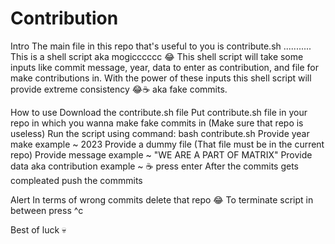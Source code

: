 # Contribution

Intro
The main file in this repo that's useful to you is contribute.sh ........... This is a shell script aka mogicccccc 😂 This shell script will take some inputs like commit message, year, data to enter as contribution, and file for make contributions in. With the power of these inputs this shell script will provide extreme consistency 😂☕️ aka fake commits.

How to use 
Download the contribute.sh file
Put contribute.sh file in your repo in which you wanna make fake commits in (Make sure that repo is useless)
Run the script using command:         bash contribute.sh 
Provide year make example ~ 2023
Provide a dummy file (That file must be in the current repo)
Provide message example ~ "WE ARE A PART OF MATRIX"
Provide data aka contribution example ~ ☕️
press enter 
After the commits gets compleated push the commmits

Alert
In terms of wrong commits delete that repo 😂
To terminate script in between press ^c

Best of luck 💀
